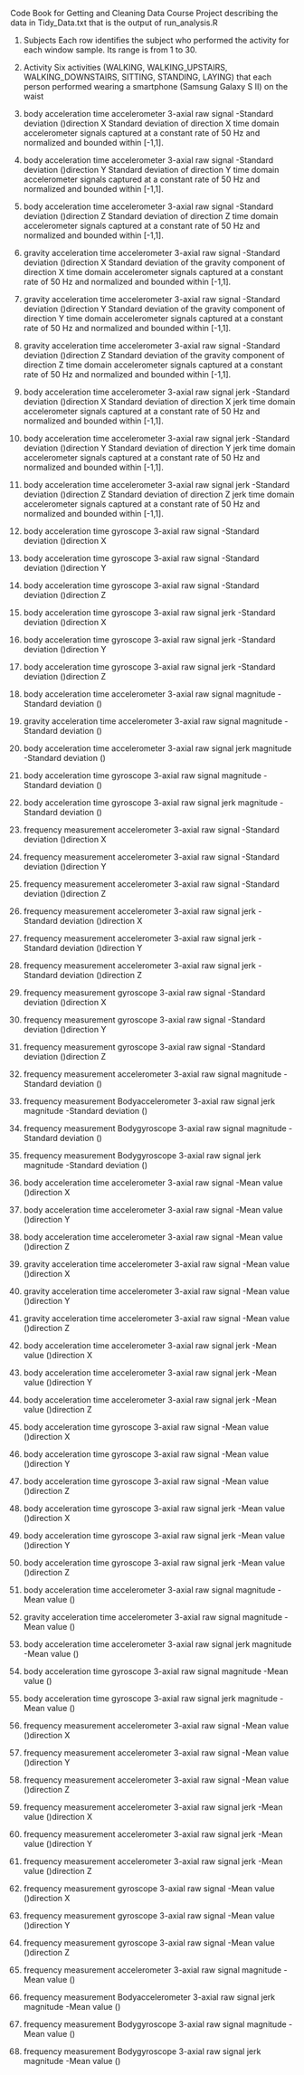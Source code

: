 Code Book for Getting and Cleaning Data Course Project
describing the data in Tidy_Data.txt that is the output of run_analysis.R

1. Subjects
Each row identifies the subject who performed the activity for each window sample. Its range is from 1 to 30.

2. Activity
Six activities (WALKING, WALKING_UPSTAIRS, WALKING_DOWNSTAIRS, SITTING, STANDING, LAYING) that each person performed wearing a smartphone (Samsung Galaxy S II) on the waist

3. body acceleration time accelerometer 3-axial raw signal -Standard deviation ()direction X 
Standard deviation of direction X time domain accelerometer signals captured at a constant rate of 50 Hz and normalized and bounded within [-1,1].

4. body acceleration time accelerometer 3-axial raw signal -Standard deviation ()direction Y 
Standard deviation of direction Y time domain accelerometer signals captured at a constant rate of 50 Hz and normalized and bounded within [-1,1].

5. body acceleration time accelerometer 3-axial raw signal -Standard deviation ()direction Z 
Standard deviation of direction Z time domain accelerometer signals captured at a constant rate of 50 Hz and normalized and bounded within [-1,1].

6. gravity acceleration time accelerometer 3-axial raw signal -Standard deviation ()direction X 
Standard deviation of the gravity component of direction X time domain accelerometer signals captured at a constant rate of 50 Hz and normalized and bounded within [-1,1].

7. gravity acceleration time accelerometer 3-axial raw signal -Standard deviation ()direction Y 
Standard deviation of the gravity component of direction Y time domain accelerometer signals captured at a constant rate of 50 Hz and normalized and bounded within [-1,1].

8. gravity acceleration time accelerometer 3-axial raw signal -Standard deviation ()direction Z 
Standard deviation of the gravity component of direction Z time domain accelerometer signals captured at a constant rate of 50 Hz and normalized and bounded within [-1,1].

9. body acceleration time accelerometer 3-axial raw signal jerk -Standard deviation ()direction X 
Standard deviation of direction X jerk time domain accelerometer signals captured at a constant rate of 50 Hz and normalized and bounded within [-1,1].

10. body acceleration time accelerometer 3-axial raw signal jerk -Standard deviation ()direction Y 
Standard deviation of direction Y jerk time domain accelerometer signals captured at a constant rate of 50 Hz and normalized and bounded within [-1,1].

11. body acceleration time accelerometer 3-axial raw signal jerk -Standard deviation ()direction Z 
Standard deviation of direction Z jerk time domain accelerometer signals captured at a constant rate of 50 Hz and normalized and bounded within [-1,1].

12. body acceleration time gyroscope 3-axial raw signal -Standard deviation ()direction X 
13. body acceleration time gyroscope 3-axial raw signal -Standard deviation ()direction Y 
14. body acceleration time gyroscope 3-axial raw signal -Standard deviation ()direction Z 
15. body acceleration time gyroscope 3-axial raw signal jerk -Standard deviation ()direction X 
16. body acceleration time gyroscope 3-axial raw signal jerk -Standard deviation ()direction Y 
17. body acceleration time gyroscope 3-axial raw signal jerk -Standard deviation ()direction Z 
18. body acceleration time accelerometer 3-axial raw signal magnitude -Standard deviation ()
19. gravity acceleration time accelerometer 3-axial raw signal magnitude -Standard deviation ()
20. body acceleration time accelerometer 3-axial raw signal jerk magnitude -Standard deviation ()
21. body acceleration time gyroscope 3-axial raw signal magnitude -Standard deviation ()
22. body acceleration time gyroscope 3-axial raw signal jerk magnitude -Standard deviation ()
23. frequency measurement accelerometer 3-axial raw signal -Standard deviation ()direction X 
24. frequency measurement accelerometer 3-axial raw signal -Standard deviation ()direction Y 
25. frequency measurement accelerometer 3-axial raw signal -Standard deviation ()direction Z 
26. frequency measurement accelerometer 3-axial raw signal jerk -Standard deviation ()direction X 
27. frequency measurement accelerometer 3-axial raw signal jerk -Standard deviation ()direction Y 
28. frequency measurement accelerometer 3-axial raw signal jerk -Standard deviation ()direction Z 
29. frequency measurement gyroscope 3-axial raw signal -Standard deviation ()direction X 
30. frequency measurement gyroscope 3-axial raw signal -Standard deviation ()direction Y 
31. frequency measurement gyroscope 3-axial raw signal -Standard deviation ()direction Z 
32. frequency measurement accelerometer 3-axial raw signal magnitude -Standard deviation ()
33. frequency measurement Bodyaccelerometer 3-axial raw signal jerk magnitude -Standard deviation ()
34. frequency measurement Bodygyroscope 3-axial raw signal magnitude -Standard deviation ()
35. frequency measurement Bodygyroscope 3-axial raw signal jerk magnitude -Standard deviation ()
36. body acceleration time accelerometer 3-axial raw signal -Mean value ()direction X 
37. body acceleration time accelerometer 3-axial raw signal -Mean value ()direction Y 
38. body acceleration time accelerometer 3-axial raw signal -Mean value ()direction Z 
39. gravity acceleration time accelerometer 3-axial raw signal -Mean value ()direction X 
40. gravity acceleration time accelerometer 3-axial raw signal -Mean value ()direction Y 
41. gravity acceleration time accelerometer 3-axial raw signal -Mean value ()direction Z 
42. body acceleration time accelerometer 3-axial raw signal jerk -Mean value ()direction X 
43. body acceleration time accelerometer 3-axial raw signal jerk -Mean value ()direction Y 
44. body acceleration time accelerometer 3-axial raw signal jerk -Mean value ()direction Z 
45. body acceleration time gyroscope 3-axial raw signal -Mean value ()direction X 
46. body acceleration time gyroscope 3-axial raw signal -Mean value ()direction Y 
47. body acceleration time gyroscope 3-axial raw signal -Mean value ()direction Z 
48. body acceleration time gyroscope 3-axial raw signal jerk -Mean value ()direction X 
49. body acceleration time gyroscope 3-axial raw signal jerk -Mean value ()direction Y 
50. body acceleration time gyroscope 3-axial raw signal jerk -Mean value ()direction Z 
51. body acceleration time accelerometer 3-axial raw signal magnitude -Mean value ()
52. gravity acceleration time accelerometer 3-axial raw signal magnitude -Mean value ()
53. body acceleration time accelerometer 3-axial raw signal jerk magnitude -Mean value ()
54. body acceleration time gyroscope 3-axial raw signal magnitude -Mean value ()
55. body acceleration time gyroscope 3-axial raw signal jerk magnitude -Mean value ()
56. frequency measurement accelerometer 3-axial raw signal -Mean value ()direction X 
57. frequency measurement accelerometer 3-axial raw signal -Mean value ()direction Y 
58. frequency measurement accelerometer 3-axial raw signal -Mean value ()direction Z 
59. frequency measurement accelerometer 3-axial raw signal jerk -Mean value ()direction X 
60. frequency measurement accelerometer 3-axial raw signal jerk -Mean value ()direction Y 
61. frequency measurement accelerometer 3-axial raw signal jerk -Mean value ()direction Z 
62. frequency measurement gyroscope 3-axial raw signal -Mean value ()direction X 
63. frequency measurement gyroscope 3-axial raw signal -Mean value ()direction Y 
64. frequency measurement gyroscope 3-axial raw signal -Mean value ()direction Z 
65. frequency measurement accelerometer 3-axial raw signal magnitude -Mean value ()
66. frequency measurement Bodyaccelerometer 3-axial raw signal jerk magnitude -Mean value ()
67. frequency measurement Bodygyroscope 3-axial raw signal magnitude -Mean value ()
68. frequency measurement Bodygyroscope 3-axial raw signal jerk magnitude -Mean value ()
